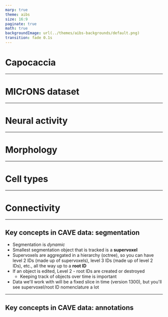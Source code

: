 ```yaml
---
marp: true
theme: aibs
size: 16:9
paginate: true
math: true
backgroundImage: url(../themes/aibs-backgrounds/default.png)
transition: fade 0.1s
---
```


# Capocaccia

---

# MICrONS dataset

---

# Neural activity

---

# Morphology

---

# Cell types

---

# Connectivity

---

## Key concepts in CAVE data: segmentation

- Segmentation is _dynamic_
- Smallest segmentation object that is tracked is a **supervoxel**
- Supervoxels are aggregated in a hierarchy (octree), so you can have level 2 IDs (made up of supervoxels), level 3 IDs (made up of level 2 IDs), etc., all the way up to a **root ID**
- If an object is edited, Level 2 - root IDs are created or destroyed
   - Keeping track of objects over time is important
- Data we'll work with will be a fixed slice in time (version 1300), but you'll see supervoxel/root ID nomenclature a lot

---

## Key concepts in CAVE data: annotations

